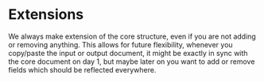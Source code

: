 # Extensions

We always make extension of the core structure, even if you are not adding or removing anything.
This allows for future flexibility, whenever you copy/paste the input or output document, it might be exactly in sync with the core document on day 1, but maybe later on you want to add or remove fields which should be reflected everywhere.